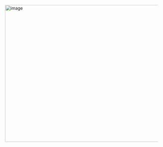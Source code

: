 <img width="583" height="453" alt="image" src="https://github.com/user-attachments/assets/80a9a33e-40ce-4d43-8545-2bd1e23cdbcc" />
